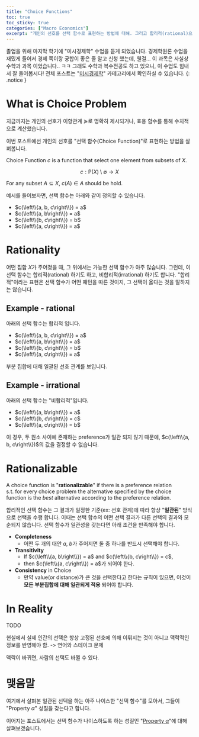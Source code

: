 ```yaml
---
title: "Choice Functions"
toc: true
toc_sticky: true
categories: ["Macro Economics"]
excerpt: "개인의 선호를 선택 함수로 표현하는 방법에 대해. 그리고 합리적(rational)으로 선택하는 함수는 어떤 성질인지"
---
```


졸업을 위해 마지막 학기에 "미시경제학" 수업을 듣게 되었습니다.
경제학원론 수업을 재밌게 들어서 경제 쪽이랑 궁합이 좋은 줄 알고 신청 했는데, 웬걸... 이 과목은 사실상 수학과 과목 이었습니다.. ㅋㅋ 그래도 수학과 복수전공도 하고 있으니, 이 수업도 힘내서 잘 들어봅시다!
전체 포스트는 "[미시경제학](/categories/micro-economics)" 카테고리에서 확인하실 수 있습니다.
{: .notice }

# What is Choice Problem

지금까지는 개인의 선호가 이항관계 $\succcurlyeq$로 명확히 제시되거나, 효용 함수를 통해 수치적으로 계산했습니다.

이번 포스트에선 개인의 선호를 "선택 함수(Choice Function)"로 표현하는 방법을 살펴봅니다.

<div class="definition" markdown="1">

Choice Function $c$ is a function that select one element from subsets of $X$.

$$
c: \mathsf{P}(X) \setminus \emptyset \rightarrow X
$$

For any subset $A \subseteq X$, $c(A) \in A$ should be hold.

</div>

예시를 들어보자면, 선택 함수는 아래와 같이 정의할 수 있습니다.

- $c(\left\\{a, b, c\right\\}) = a$
- $c(\left\\{a, b\right\\}) = a$
- $c(\left\\{b, c\right\\}) = b$
- $c(\left\\{a, c\right\\}) = a$

# Rationality

어떤 집합 $X$가 주어졌을 때, 그 위에서는 가능한 선택 함수가 아주 많습니다. 그런데, 이 선택 함수는 합리적(rational) 하기도 하고, 비합리적(irrational) 하기도 합니다. "합리적"이라는 표현은 선택 함수가 어떤 패턴을 따른 것이지, 그 선택이 옳다는 것을 말하지는 않습니다.


## Example - rational

아래의 선택 함수는 합리적 입니다.

- $c(\left\\{a, b, c\right\\}) = a$
- $c(\left\\{a, b\right\\}) = a$
- $c(\left\\{b, c\right\\}) = b$
- $c(\left\\{a, c\right\\}) = a$

부분 집합에 대해 일괄된 선호 관계를 보입니다.

## Example - irrational

아래의 선택 함수는 "비합리적"입니다.

- $c(\left\\{a, b\right\\}) = a$
- $c(\left\\{b, c\right\\}) = c$
- $c(\left\\{a, c\right\\}) = b$

이 경우, 두 원소 사이에 존재하는 preference가 일관 되지 않기 때문에, $c(\left\\{a, b, c\right\\})$의 값을 결정할 수 없습니다.

# Rationalizable

<div class="definition" markdown="1">

A choice function is "**rationalizable**" if there is a preference relation <br/>
s.t. for every choice problem the alternative specified by the choice function is the *best* alternative according to the preference relation.

</div>

합리적인 선택 함수는 그 결과가 일정한 기준(ex: 선호 관계)에 따라 항상 "**일관된**" 방식으로 선택을 수행 합니다. 이때는 선택 함수의 어떤 선택 결과가 다른 선택의 결과와 모순되지 않습니다. 선택 함수가 일관성을 갖는다면 아래 조건을 만족해야 합니다.

- **Completeness**
  - 어떤 두 개의 대안 $a$, $b$가 주어지면 둘 중 하나를 반드시 선택해야 합니다.
- **Transitivity**
  - If $c(\left\\{a, b\right\\}) = a$ and $c(\left\\{b, c\right\\}) = c$,
  - then $c(\left\\{a, c\right\\}) = a$가 되어야 한다.
- **Consistency** in Choice
  - 만약 value(or distance)가 큰 것을 선택한다고 한다는 규칙이 있으면, 이것이 **모든 부분집합에 대해 일관되게 적용** 되어야 합니다.

# In Reality

TODO

현실에서 실제 인간의 선택은 항상 고정된 선호에 의해 이뤄지는 것이 아니고 맥락적인 정보를 반영해야 함. -> 연어와 스테이크 문제

맥락이 바뀌면, 사람의 선택도 바뀔 수 있다.

# 맺음말

여기에서 살펴본 일관된 선택을 하는 아주 나이스한 "선택 함수"를 모아서, 그들이 "Property $\alpha$" 성질을 갖는다고 합니다.

이어지는 포스트에서는 선택 함수가 나이스하도록 하는 성질인 "[Property $\alpha$](/2025/03/17/property-alpha/)"에 대해 살펴보겠습니다.

